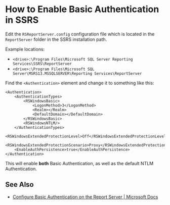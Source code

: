 # How to Enable Basic Authentication in SSRS

Edit the `RSReportServer.config` configuration file which is located in the `ReportServer` folder in the SSRS installation path.

Example locations:

- `<drive>:\Program Files\Microsoft SQL Server Reporting Services\SSRS\ReportServer`
- `<drive>:\Program Files\Microsoft SQL Server\MSRS13.MSSQLSERVER\Reporting Services\ReportServer`

Find the `<Authentication>` element and change it to something like this:

```
<Authentication>
	<AuthenticationTypes>
		<RSWindowsBasic>
			<LogonMethod>3</LogonMethod>
			<Realm></Realm>
			<DefaultDomain></DefaultDomain>
		</RSWindowsBasic>
		<RSWindowsNTLM/>
	</AuthenticationTypes>
	<RSWindowsExtendedProtectionLevel>Off</RSWindowsExtendedProtectionLevel>
	<RSWindowsExtendedProtectionScenario>Proxy</RSWindowsExtendedProtectionScenario>
	<EnableAuthPersistence>true</EnableAuthPersistence>
</Authentication>
```

This will enable **both** Basic Authentication, as well as the default NTLM Authentication.

## See Also

- [Configure Basic Authentication on the Report Server | Microsoft Docs](https://docs.microsoft.com/en-us/sql/reporting-services/security/configure-basic-authentication-on-the-report-server)

